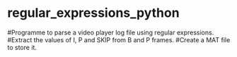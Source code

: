 # regular_expressions_python

#Programme to parse a video player log file using regular expressions.
#Extract the values of I, P and SKIP from B and P frames.
#Create a MAT file to store it.
